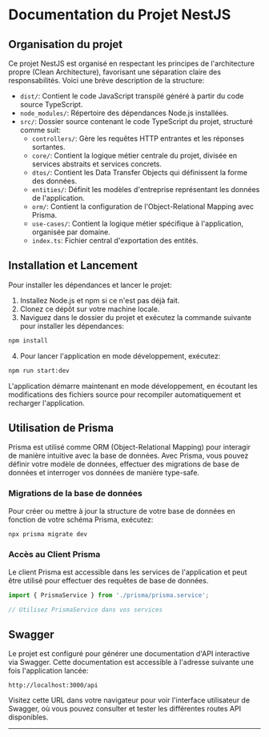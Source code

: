 

# Documentation du Projet NestJS

## Organisation du projet

Ce projet NestJS est organisé en respectant les principes de l'architecture propre (Clean Architecture), favorisant une séparation claire des responsabilités. Voici une brève description de la structure:

- `dist/`: Contient le code JavaScript transpilé généré à partir du code source TypeScript.
- `node_modules/`: Répertoire des dépendances Node.js installées.
- `src/`: Dossier source contenant le code TypeScript du projet, structuré comme suit:
  - `controllers/`: Gère les requêtes HTTP entrantes et les réponses sortantes.
  - `core/`: Contient la logique métier centrale du projet, divisée en services abstraits et services concrets.
  - `dtos/`: Contient les Data Transfer Objects qui définissent la forme des données.
  - `entities/`: Définit les modèles d'entreprise représentant les données de l'application.
  - `orm/`: Contient la configuration de l'Object-Relational Mapping avec Prisma.
  - `use-cases/`: Contient la logique métier spécifique à l'application, organisée par domaine.
  - `index.ts`: Fichier central d'exportation des entités.

## Installation et Lancement

Pour installer les dépendances et lancer le projet:

1. Installez Node.js et npm si ce n'est pas déjà fait.
2. Clonez ce dépôt sur votre machine locale.
3. Naviguez dans le dossier du projet et exécutez la commande suivante pour installer les dépendances:

```bash
npm install
```

4. Pour lancer l'application en mode développement, exécutez:

```bash
npm run start:dev
```

L'application démarre maintenant en mode développement, en écoutant les modifications des fichiers source pour recompiler automatiquement et recharger l'application.

## Utilisation de Prisma

Prisma est utilisé comme ORM (Object-Relational Mapping) pour interagir de manière intuitive avec la base de données. Avec Prisma, vous pouvez définir votre modèle de données, effectuer des migrations de base de données et interroger vos données de manière type-safe.

### Migrations de la base de données

Pour créer ou mettre à jour la structure de votre base de données en fonction de votre schéma Prisma, exécutez:

```bash
npx prisma migrate dev
```

### Accès au Client Prisma

Le client Prisma est accessible dans les services de l'application et peut être utilisé pour effectuer des requêtes de base de données.

```typescript
import { PrismaService } from './prisma/prisma.service';

// Utilisez PrismaService dans vos services
```

## Swagger

Le projet est configuré pour générer une documentation d'API interactive via Swagger. Cette documentation est accessible à l'adresse suivante une fois l'application lancée:

```
http://localhost:3000/api
```

Visitez cette URL dans votre navigateur pour voir l'interface utilisateur de Swagger, où vous pouvez consulter et tester les différentes routes API disponibles.

---
